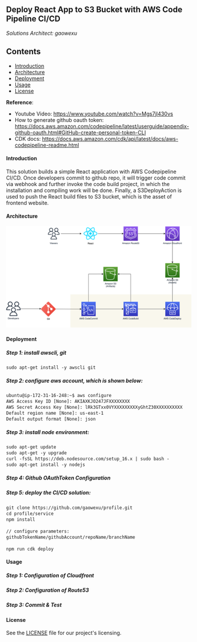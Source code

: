 ## Deploy React App to S3 Bucket with AWS Code Pipeline CI/CD

*Solutions Architect: gaowexu*

## Contents
* [Introduction](#Introduction)
* [Architecture](#Architecture)
* [Deployment](#Deployment)
* [Usage](#Usage)
* [License](#License)

**Reference**:
- Youtube Video: https://www.youtube.com/watch?v=Mgs7jl430vs
- How to generate github oauth token: https://docs.aws.amazon.com/codepipeline/latest/userguide/appendix-github-oauth.html#GitHub-create-personal-token-CLI
- CDK docs: https://docs.aws.amazon.com/cdk/api/latest/docs/aws-codepipeline-readme.html


#### Introduction
This solution builds a simple React application with AWS Codepipeline CI/CD. Once developers commit to github repo,
it will trigger code commit via webhook and further invoke the code build project, in which the installation and compiling
work will be done. Finally, a S3DeployAction is used to push the React build files to S3 bucket, which is the asset of 
frontend website.


#### Architecture
![architecture](./architect.png)


#### Deployment
##### Step 1: install awscli, git
```angular2html
sudo apt-get install -y awscli git
```

##### Step 2: configure aws account, which is shown below: 
```angular2html
ubuntu@ip-172-31-16-248:~$ aws configure
AWS Access Key ID [None]: AKIAXKJO247JFXXXXXXXX
AWS Secret Access Key [None]: lRk3GTxx0VYXXXXXXXXXyGhtZ30XXXXXXXXXX
Default region name [None]: us-east-1
Default output format [None]: json
```

##### Step 3: install node environment:
```angular2html
sudo apt-get update
sudo apt-get -y upgrade
curl -fsSL https://deb.nodesource.com/setup_16.x | sudo bash -
sudo apt-get install -y nodejs
```

##### Step 4: Github OAuthToken Configuration

##### Step 5: deploy the CI/CD solution:
```angular2html
git clone https://github.com/gaowexu/profile.git
cd profile/service
npm install

// configure parameters: githubTokenName/githubAccount/repoName/branchName

npm run cdk deploy
```


#### Usage
##### Step 1: Configuration of Cloudfront


##### Step 2: Configuration of Route53


##### Step 3: Commit & Test



#### License
See the [LICENSE](LICENSE) file for our project's licensing.

